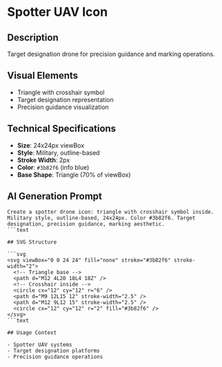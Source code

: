 # Spotter UAV Icon

## Description

Target designation drone for precision guidance and marking operations.

## Visual Elements

- Triangle with crosshair symbol
- Target designation representation
- Precision guidance visualization

## Technical Specifications

- **Size**: 24x24px viewBox
- **Style**: Military, outline-based
- **Stroke Width**: 2px
- **Color**: `#3b82f6` (info blue)
- **Base Shape**: Triangle (70% of viewBox)

## AI Generation Prompt

```text
Create a spotter drone icon: triangle with crosshair symbol inside. Military style, outline-based, 24x24px. Color #3b82f6. Target designation, precision guidance, marking aesthetic.
```text

## SVG Structure

```svg
<svg viewBox="0 0 24 24" fill="none" stroke="#3b82f6" stroke-width="2">
  <!-- Triangle base -->
  <path d="M12 4L20 18L4 18Z" />
  <!-- Crosshair inside -->
  <circle cx="12" cy="12" r="6" />
  <path d="M9 12L15 12" stroke-width="2.5" />
  <path d="M12 9L12 15" stroke-width="2.5" />
  <circle cx="12" cy="12" r="2" fill="#3b82f6" />
</svg>
```text

## Usage Context

- Spotter UAV systems
- Target designation platforms
- Precision guidance operations
